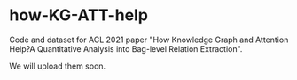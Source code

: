 # how-KG-ATT-help
Code and dataset for ACL 2021 paper "How Knowledge Graph and Attention Help?A Quantitative Analysis into Bag-level Relation Extraction".

We will upload them soon.
